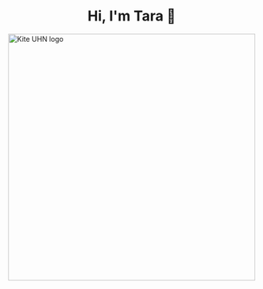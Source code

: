 <div class="first" display="flex" justify-content="center" width="500px">
  <div class="second" width="100%"> 
    <h1>Hi, I'm Tara 👋</h1>
  </div>
  <img width="500px" alt="Kite UHN logo" src="https://github.com/Kite-Tara/Kite-Tara/assets/145040855/c184b629-9852-440f-8e44-e6523d0b1774">
</div>

<style>

  .first{
	 
     width:500px;
}

.second{
	 text-align: center;
}
</style>

<!---
Kite-Tara/Kite-Tara is a ✨ special ✨ repository because its `README.md` (this file) appears on your GitHub profile.
You can click the Preview link to take a look at your changes.
--->
